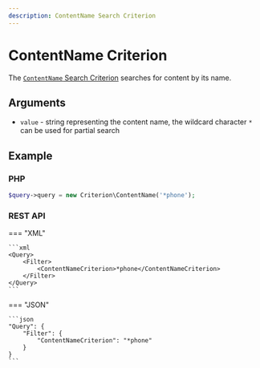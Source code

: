 ```yaml
---
description: ContentName Search Criterion
---
```


# ContentName Criterion

The [`ContentName` Search Criterion](https://github.com/ibexa/core/blob/main/src/contracts/Repository/Values/Content/Query/Criterion/ContentName.php) searches for content by its name.

## Arguments

- `value` - string representing the content name, the wildcard character `*` can be used for partial search

## Example

### PHP

``` php
$query->query = new Criterion\ContentName('*phone');
```

### REST API

=== "XML"

    ```xml
    <Query>
        <Filter>
            <ContentNameCriterion>*phone</ContentNameCriterion>
        </Filter>
    </Query>
    ```

=== "JSON"

    ```json
    "Query": {
        "Filter": {
            "ContentNameCriterion": "*phone"
        }
    }
    ```